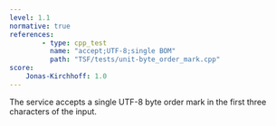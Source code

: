```yaml
---
level: 1.1
normative: true
references:
        - type: cpp_test
          name: "accept;UTF-8;single BOM"
          path: "TSF/tests/unit-byte_order_mark.cpp"
score:
    Jonas-Kirchhoff: 1.0
---
```


The service accepts a single UTF-8 byte order mark in the first three characters of the input.
